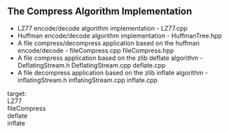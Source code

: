 ## The Compress Algorithm Implementation
* LZ77 encode/decode algorithm implementation - LZ77.cpp
* Huffman encode/decode algorithm implementation - HuffmanTree.hpp
* A file compress/decompress application based on the huffman encode/decode - fileCompress.cpp fileCompress.hpp
* A file compress application based on the zlib deflate algorithm  - DeflatingStream.h DeflatingStream.cpp deflate.cpp
* A file decompress application based on the zlib inflate algorithm  - inflatingStream.h inflatingStream.cpp inflate.cpp

target:  
LZ77  
fileCompress  
deflate  
inflate  
